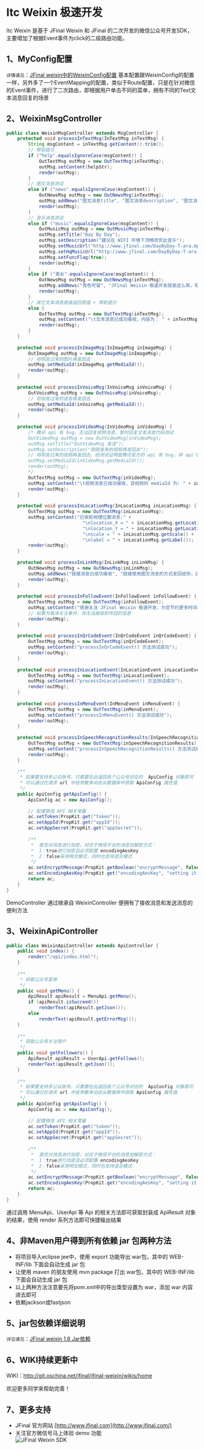 # Itc Weixin 极速开发
Itc Weixin 是基于 JFinal Weixin 和 JFinal 的二次开发的微信公众号开发SDK，主要增加了根据Event事件为click的二级路由功能。

## 1、MyConfig配置
`详情请见`：[JFinal weixin中的WeixinConfig配置](http://git.oschina.net/jfinal/jfinal-weixin/wikis/JFinal-weixin%E4%B8%AD%E7%9A%84WeixinConfig%E9%85%8D%E7%BD%AE)
基本配置跟WeixinConfig的配置一样，另外多了一个EventMapping的配置，类似于Route配置，只是在针对微信的Event事件，进行了二次路由，即根据用户单击不同的菜单，拥有不同的Text文本消息回复的场景

## 2、WeixinMsgController
``` java
public class WeixinMsgController extends MsgController {
	protected void processInTextMsg(InTextMsg inTextMsg) {
		String msgContent = inTextMsg.getContent().trim();
		// 帮助提示
		if ("help".equalsIgnoreCase(msgContent)) {
			OutTextMsg outMsg = new OutTextMsg(inTextMsg);
			outMsg.setContent(helpStr);
			render(outMsg);
		}
		// 图文消息测试
		else if ("news".equalsIgnoreCase(msgContent)) {
			OutNewsMsg outMsg = new OutNewsMsg(inTextMsg);
			outMsg.addNews("图文消息title", "图文消息description", "图文消息片 url", "图文消息 url");
			render(outMsg);
		}
		// 音乐消息测试
		else if ("music".equalsIgnoreCase(msgContent)) {
			OutMusicMsg outMsg = new OutMusicMsg(inTextMsg);
			outMsg.setTitle("Day By Day");
			outMsg.setDescription("建议在 WIFI 环境下流畅欣赏此音乐");
			outMsg.setMusicUrl("http://www.jfinal.com/DayByDay-T-ara.mp3");
			outMsg.setHqMusicUrl("http://www.jfinal.com/DayByDay-T-ara.mp3");
			outMsg.setFuncFlag(true);
			render(outMsg);
		}
		else if ("美女".equalsIgnoreCase(msgContent)) {
			OutNewsMsg outMsg = new OutNewsMsg(inTextMsg);
			outMsg.addNews("秀色可餐", "JFinal Weixin 极速开发就是这么爽，有木有 ^_^", "http://mmbiz.qpic.cn/mmbiz/zz3Q6WSrzq2GJLC60ECD7rE7n1cvKWRNFvOyib4KGdic3N5APUWf4ia3LLPxJrtyIYRx93aPNkDtib3ADvdaBXmZJg/0", "http://mp.weixin.qq.com/s?__biz=MjM5ODAwOTU3Mg==&mid=200987822&idx=1&sn=7eb2918275fb0fa7b520768854fb7b80#rd");
			render(outMsg);
		}
		// 其它文本消息直接返回原值 + 帮助提示
		else {
			OutTextMsg outMsg = new OutTextMsg(inTextMsg);
			outMsg.setContent("\t文本消息已成功接收，内容为： " + inTextMsg.getContent() + "\n\n" + helpStr);
			render(outMsg);
		}
	}
	
	protected void processInImageMsg(InImageMsg inImageMsg) {
		OutImageMsg outMsg = new OutImageMsg(inImageMsg);
		// 将刚发过来的图片再发回去
		outMsg.setMediaId(inImageMsg.getMediaId());
		render(outMsg);
	}
	
	protected void processInVoiceMsg(InVoiceMsg inVoiceMsg) {
		OutVoiceMsg outMsg = new OutVoiceMsg(inVoiceMsg);
		// 将刚发过来的语音再发回去
		outMsg.setMediaId(inVoiceMsg.getMediaId());
		render(outMsg);
	}
	
	protected void processInVideoMsg(InVideoMsg inVideoMsg) {
		/* 腾讯 api 有 bug，无法回复视频消息，暂时回复文本消息代码测试
		OutVideoMsg outMsg = new OutVideoMsg(inVideoMsg);
		outMsg.setTitle("OutVideoMsg 发送");
		outMsg.setDescription("刚刚发来的视频再发回去");
		// 将刚发过来的视频再发回去，经测试证明是腾讯官方的 api 有 bug，待 api bug 却除后再试
		outMsg.setMediaId(inVideoMsg.getMediaId());
		render(outMsg);
		*/
		OutTextMsg outMsg = new OutTextMsg(inVideoMsg);
		outMsg.setContent("\t视频消息已成功接收，该视频的 mediaId 为: " + inVideoMsg.getMediaId());
		render(outMsg);
	}
	
	protected void processInLocationMsg(InLocationMsg inLocationMsg) {
		OutTextMsg outMsg = new OutTextMsg(inLocationMsg);
		outMsg.setContent("已收到地理位置消息:" +
							"\nlocation_X = " + inLocationMsg.getLocation_X() +
							"\nlocation_Y = " + inLocationMsg.getLocation_Y() + 
							"\nscale = " + inLocationMsg.getScale() +
							"\nlabel = " + inLocationMsg.getLabel());
		render(outMsg);
	}
	
	protected void processInLinkMsg(InLinkMsg inLinkMsg) {
		OutNewsMsg outMsg = new OutNewsMsg(inLinkMsg);
		outMsg.addNews("链接消息已成功接收", "链接使用图文消息的方式发回给你，还可以使用文本方式发回。点击图文消息可跳转到链接地址页面，是不是很好玩 :)" , "http://mmbiz.qpic.cn/mmbiz/zz3Q6WSrzq1ibBkhSA1BibMuMxLuHIvUfiaGsK7CC4kIzeh178IYSHbYQ5eg9tVxgEcbegAu22Qhwgl5IhZFWWXUw/0", inLinkMsg.getUrl());
		render(outMsg);
	}
	
	protected void processInFollowEvent(InFollowEvent inFollowEvent) {
		OutTextMsg outMsg = new OutTextMsg(inFollowEvent);
		outMsg.setContent("感谢关注 JFinal Weixin 极速开发，为您节约更多时间，去陪恋人、家人和朋友 :) \n\n\n " + helpStr);
		// 如果为取消关注事件，将无法接收到传回的信息
		render(outMsg);
	}
	
	protected void processInQrCodeEvent(InQrCodeEvent inQrCodeEvent) {
		OutTextMsg outMsg = new OutTextMsg(inQrCodeEvent);
		outMsg.setContent("processInQrCodeEvent() 方法测试成功");
		render(outMsg);
	}
	
	protected void processInLocationEvent(InLocationEvent inLocationEvent) {
		OutTextMsg outMsg = new OutTextMsg(inLocationEvent);
		outMsg.setContent("processInLocationEvent() 方法测试成功");
		render(outMsg);
	}
	
	protected void processInMenuEvent(InMenuEvent inMenuEvent) {
		OutTextMsg outMsg = new OutTextMsg(inMenuEvent);
		outMsg.setContent("processInMenuEvent() 方法测试成功");
		render(outMsg);
	}
	
	protected void processInSpeechRecognitionResults(InSpeechRecognitionResults inSpeechRecognitionResults) {
		OutTextMsg outMsg = new OutTextMsg(inSpeechRecognitionResults);
		outMsg.setContent("processInSpeechRecognitionResults() 方法测试成功");
		render(outMsg);
	}
	
	/**
	 * 如果要支持多公众账号，只需要在此返回各个公众号对应的  ApiConfig 对象即可
	 * 可以通过在请求 url 中挂参数来动态从数据库中获取 ApiConfig 属性值
	 */
	public ApiConfig getApiConfig() {
		ApiConfig ac = new ApiConfig();
		
		// 配置微信 API 相关常量
		ac.setToken(PropKit.get("token"));
		ac.setAppId(PropKit.get("appId"));
		ac.setAppSecret(PropKit.get("appSecret"));
		
		/**
		 *  是否对消息进行加密，对应于微信平台的消息加解密方式：
		 *  1：true进行加密且必须配置 encodingAesKey
		 *  2：false采用明文模式，同时也支持混合模式
		 */
		ac.setEncryptMessage(PropKit.getBoolean("encryptMessage", false));
		ac.setEncodingAesKey(PropKit.get("encodingAesKey", "setting it in config file"));
		return ac;
	}
}
```
DemoController 通过继承自 WeixinController 便拥有了接收消息和发送消息的便利方法

## 3、WeixinApiController
``` java
public class WeixinApiController extends ApiController {
	public void index() {
		render("/api/index.html");
	}
	
	/**
	 * 获取公众号菜单
	 */
	public void getMenu() {
		ApiResult apiResult = MenuApi.getMenu();
		if (apiResult.isSucceed())
			renderText(apiResult.getJson());
		else
			renderText(apiResult.getErrorMsg());
	}
	
	/**
	 * 获取公众号关注用户
	 */
	public void getFollowers() {
		ApiResult apiResult = UserApi.getFollows();
		renderText(apiResult.getJson());
	}
	
	/**
	 * 如果要支持多公众账号，只需要在此返回各个公众号对应的  ApiConfig 对象即可
	 * 可以通过在请求 url 中挂参数来动态从数据库中获取 ApiConfig 属性值
	 */
	public ApiConfig getApiConfig() {
		ApiConfig ac = new ApiConfig();
		
		// 配置微信 API 相关常量
		ac.setToken(PropKit.get("token"));
		ac.setAppId(PropKit.get("appId"));
		ac.setAppSecret(PropKit.get("appSecret"));
		
		/**
		 *  是否对消息进行加密，对应于微信平台的消息加解密方式：
		 *  1：true进行加密且必须配置 encodingAesKey
		 *  2：false采用明文模式，同时也支持混合模式
		 */
		ac.setEncryptMessage(PropKit.getBoolean("encryptMessage", false));
		ac.setEncodingAesKey(PropKit.get("encodingAesKey", "setting it in config file"));
		return ac;
	}
}
```
通过调用 MenuApi、UserApi 等 Api 的相关方法即可获取封装成 ApiResult 对象的结果，使用 render 系列方法即可快捷输出结果

## 4、非Maven用户得到所有依赖 jar 包两种方法
- 将项目导入eclipse jee中，使用 export 功能导出 war包，其中的 WEB-INF/lib 下面会自动生成 jar 包
- 让使用 maven 的朋友使用 mvn package 打出 war包，其中的 WEB-INF/lib 下面会自动生成 jar 包
- 以上两种方法注意要先将pom.xml中的导出类型设置为 war，添加 <packaging>war</packaging> 内容进去即可
- 依赖jackson或fastjson

## 5、jar包依赖详细说明
`详见请见`：[JFinal weixin 1.6 Jar依赖](http://git.oschina.net/jfinal/jfinal-weixin/wikis/JFinal-weixin-1.6-Jar%E4%BE%9D%E8%B5%96)

## 6、WIKI持续更新中
WIKI：http://git.oschina.net/jfinal/jfinal-weixin/wikis/home

欢迎更多同学来帮助完善！

## 7、更多支持
- JFinal 官方网站  [http://www.jfinal.com](http://www.jfinal.com/) 
- 关注官方微信号马上体验 demo 功能  
![JFinal Weixin SDK](http://static.oschina.net/uploads/space/2015/0211/181947_2431_201137.jpg) 

